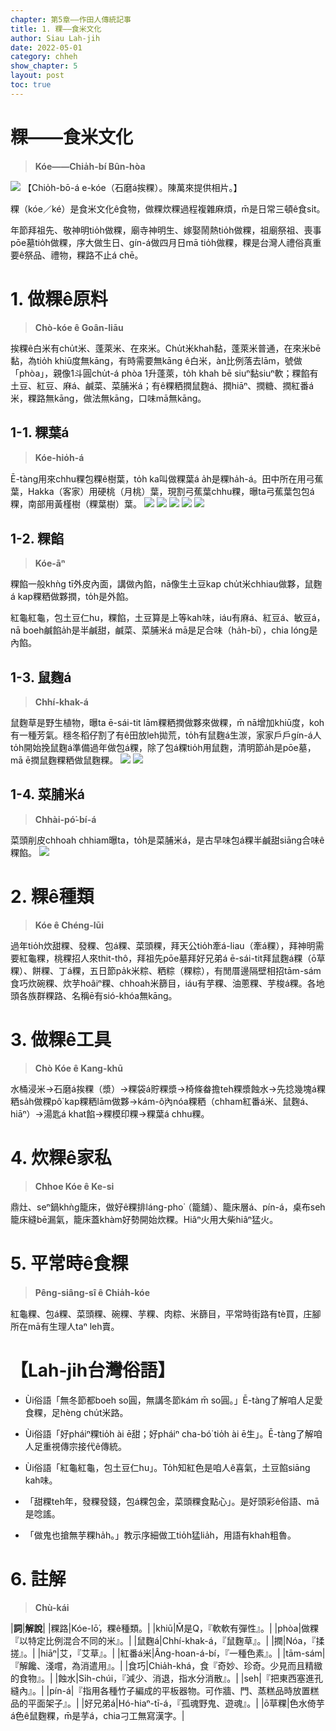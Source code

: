 ```yaml
---
chapter: 第5章——作田人傳統記事
title: 1. 粿——食米文化
author: Siau Lah-jih
date: 2022-05-01
category: chheh
show_chapter: 5
layout: post
toc: true
---
```


# 粿——食米文化
> **Kóe——Chia̍h-bí Bûn-hòa**

![](../too5/11/11-0-1石磨挨粿.jpg)
【Chio̍h-bō-á e-kóe（石磨á挨粿）。陳萬來提供相片。】

粿（kóe／ké）是食米文化ê食物，做粿炊粿過程複雜麻煩，m̄是日常三頓ê食si̍t。

年節拜祖先、敬神明tio̍h做粿，廟寺神明生、嫁娶鬧熱tio̍h做粿，祖廟祭祖、喪事pōe墓tio̍h做粿，序大做生日、gín-á做四月日mā tio̍h做粿，粿是台灣人禮俗真重要ê祭品、禮物，粿路不止á chē。

# 1. 做粿ê原料
> **Chò-kóe ê Goân-liāu**

挨粿ê白米有chu̍t米、蓬萊米、在來米。Chu̍t米khah黏，蓬萊米普通，在來米bē黏，為tio̍h khiū度無kāng，有時需要無kāng ê白米，àn比例落去lām，號做「phòa」，親像1斗圓chu̍t-á phòa 1升蓬萊，to̍h khah bē siuⁿ黏siuⁿ軟；粿餡有土豆、紅豆、麻á、鹹菜、菜脯米á；有ê粿粞撋鼠麴á、撋hiāⁿ、撋糖、撋紅番á米，粿路無kāng，做法無kāng，口味mā無kāng。

## 1-1. 粿葉á
> **Kóe-hio̍h-á**

Ē-tàng用來chhu粿包粿ê樹葉，to̍h ka叫做粿葉á a̍h是粿ha̍h-á。田中所在用弓蕉葉，Hakka（客家）用硬桃（月桃）葉，現割弓蕉葉chhu粿，曝ta弓蕉葉包包á粿，南部用黃槿樹（粿葉樹）葉。
![](../too5/11/11-3-14草仔粿月桃葉.jpg)
![](../too5/11/11-3-14a紅龜粿龜.jpg)
![](../too5/11/11-3-15弓蕉葉.jpg)
![](../too5/11/11-3-16黃槿粿仔樹.jpg)
![](../too5/11/11-3-16a弓蕉箬仔陳松雄.jpg)

## 1-2. 粿餡
> **Kóe-āⁿ**
 
粿餡一般khǹg tī外皮內面，講做內餡，nā像生土豆kap chu̍t米chhiau做夥，鼠麴á kap粿粞做夥撋，to̍h是外餡。

紅龜紅龜，包土豆仁hu，粿餡，土豆算是上等kah味，iáu有麻á、紅豆á、敏豆á，nā boeh鹹餡a̍h是半鹹甜，鹹菜、菜脯米á mā是足合味（ha̍h-bī），chia lóng是內餡。

## 1-3. 鼠麴á
> **Chhí-khak-á**

鼠麴草是野生植物，曝ta ē-sái-tit lām粿粞撋做夥來做粿，m̄ nā增加khiū度，koh有一種芳氣。穩冬稻仔割了有ê田放leh拋荒，to̍h有鼠麴á生湠，家家戶戶gín-á人to̍h開始挽鼠麴á準備過年做包á粿，除了包á粿tio̍h用鼠麴，清明節a̍h是pōe墓，mā ē撋鼠麴粿粞做鼠麴粿。
![](../too5/11/11-3-54鼠麴仔.jpg)
![](../too5/11/11-3-55鼠麴仔.jpg)

## 1-4. 菜脯米á
> **Chhài-pó͘-bí-á**

菜頭削皮chhoah chhiam曝ta，to̍h是菜脯米á，是古早味包á粿半鹹甜siāng合味ê粿餡。
![](../too5/11/11-3-56菜脯米仔.jpg)

# 2. 粿ê種類
> **Kóe ê Chéng-lūi**

過年tio̍h炊甜粿、發粿、包á粿、菜頭粿，拜天公tio̍h牽á-liau（牽á粿），拜神明需要紅龜粿，桃粿招人來thit-thô，拜祖先pōe墓拜好兄弟á ē-sái-tit拜鼠麴á粿（ō͘草粿）、餅粿、丁á粿，五日節pa̍k米粽、粞粽（粿粽），有閒厝邊隔壁相招tām-sám食巧炊碗粿、炊芋hoâiⁿ粿、chhoah米篩目，iáu有芋粿、油蔥粿、芋梭á粿。各地頭各族群粿路、名稱ē有sió-khóa無kāng。

# 3. 做粿ê工具
> **Chò Kóe ê Kang-khū**

水桶浸米→石磨á挨粿（漿）→粿袋á貯粿漿→椅條畚擔teh粿漿蝕水→先捻幾塊á粿粞sa̍h做粿pô͘ kap粿粞lām做夥→kám-ô͘內nóa粿粞（chham紅番á米、鼠麴á、hiāⁿ）→湯匙á khat餡→粿模印粿→粿葉á chhu粿。

# 4. 炊粿ê家私
> **Chhoe Kóe ê Ke-si**

鼎灶、seⁿ鍋khǹg籠床，做好ê粿排láng-pho͘（籠舖）、籠床層á、pín-á，桌布seh籠床縫bē漏氣，籠床蓋khàm好勢開始炊粿。Hiâⁿ火用大柴hiâⁿ猛火。

# 5. 平常時ê食粿
> **Pêng-siâng-sî ê Chia̍h-kóe**

紅龜粿、包á粿、菜頭粿、碗粿、芋粿、肉粽、米篩目，平常時街路有tè買，庄腳所在mā有生理人taⁿ leh賣。

# 【Lah-jih台灣俗語】

- Ùi俗語「無冬節都boeh so圓，無講冬節kám m̄ so圓。」Ē-tàng了解咱人足愛食粿，足hèng chu̍t米路。

- Ùi俗語「好pháiⁿ粿tio̍h ài ē甜；好pháiⁿ cha-bó͘ tio̍h ài ē生」。Ē-tàng了解咱人足重視傳宗接代ê傳統。

- Ùi俗語「紅龜紅龜，包土豆仁hu」。To̍h知紅色是咱人ê喜氣，土豆餡siāng kah味。

- 「甜粿teh年，發粿發錢，包á粿包金，菜頭粿食點心」。是好頭彩ê俗語、mā是唸謠。

- 「做鬼也搶無芋粿ha̍h。」教示序細做工tio̍h猛lia̍h，用語有khah粗魯。


# 6. 註解
> **Chù-kái**

|**詞**|**解說**|
|粿路|Kóe-lō͘，粿ê種類。|
|khiū|M̄是Q，『軟軟有彈性』。|
|phòa|做粿『以特定比例混合不同的米』。|
|鼠麴á|Chhí-khak-á，『鼠麴草』。|
|撋|Nóa，『揉搓』。|
|hiāⁿ|艾，『艾草』。|
|紅番á米|Âng-hoan-á-bí，『一種色素』。|
|tām-sám|『解饞、淺嚐，為消遣用』。|
|食巧|Chia̍h-khá，食『奇妙、珍奇。少見而且精緻的食物』。|
|蝕水|Si̍h-chúi，『減少、消退，指水分消散』。|
|seh|『把東西塞進孔縫內』。|
|pín-á|『指用各種竹子編成的平板器物。可作牆、門、蒸糕品時放置糕品的平面架子』。|
|好兄弟á|Hó-hiaⁿ-tī-á，『孤魂野鬼、遊魂』。|
|ō͘草粿|色水倚芋á色ê鼠麴粿，m̄是芋á，chia刁工無寫漢字。|